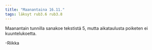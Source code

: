 ```yaml
---
title: "Maanantaina 16.11."
tags: läksyt rub3.6 rub3.8
---
```


Maanantain tunnilla sanakoe tekstistä 5, mutta aikataulusta poiketen ei kuuntelukoetta.

-Riikka